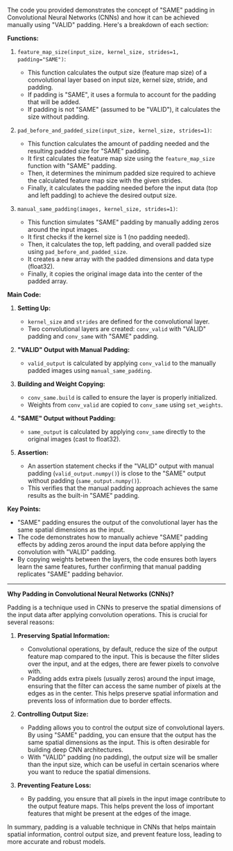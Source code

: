 
The code you provided demonstrates the concept of "SAME" padding in Convolutional Neural Networks (CNNs) and how it can be achieved manually using "VALID" padding. Here's a breakdown of each section:

**Functions:**

1. `feature_map_size(input_size, kernel_size, strides=1, padding="SAME")`:
    
    - This function calculates the output size (feature map size) of a convolutional layer based on input size, kernel size, stride, and padding.
    - If padding is "SAME", it uses a formula to account for the padding that will be added.
    - If padding is not "SAME" (assumed to be "VALID"), it calculates the size without padding.
2. `pad_before_and_padded_size(input_size, kernel_size, strides=1)`:
    
    - This function calculates the amount of padding needed and the resulting padded size for "SAME" padding.
    - It first calculates the feature map size using the `feature_map_size` function with "SAME" padding.
    - Then, it determines the minimum padded size required to achieve the calculated feature map size with the given strides.
    - Finally, it calculates the padding needed before the input data (top and left padding) to achieve the desired output size.
3. `manual_same_padding(images, kernel_size, strides=1)`:
    
    - This function simulates "SAME" padding by manually adding zeros around the input images.
    - It first checks if the kernel size is 1 (no padding needed).
    - Then, it calculates the top, left padding, and overall padded size using `pad_before_and_padded_size`.
    - It creates a new array with the padded dimensions and data type (float32).
    - Finally, it copies the original image data into the center of the padded array.

**Main Code:**

1. **Setting Up:**
    
    - `kernel_size` and `strides` are defined for the convolutional layer.
    - Two convolutional layers are created: `conv_valid` with "VALID" padding and `conv_same` with "SAME" padding.
2. **"VALID" Output with Manual Padding:**
    
    - `valid_output` is calculated by applying `conv_valid` to the manually padded images using `manual_same_padding`.
3. **Building and Weight Copying:**
    
    - `conv_same.build` is called to ensure the layer is properly initialized.
    - Weights from `conv_valid` are copied to `conv_same` using `set_weights`.
4. **"SAME" Output without Padding:**
    
    - `same_output` is calculated by applying `conv_same` directly to the original images (cast to float32).
5. **Assertion:**
    
    - An assertion statement checks if the "VALID" output with manual padding (`valid_output.numpy()`) is close to the "SAME" output without padding (`same_output.numpy()`).
    - This verifies that the manual padding approach achieves the same results as the built-in "SAME" padding.

**Key Points:**

- "SAME" padding ensures the output of the convolutional layer has the same spatial dimensions as the input.
- The code demonstrates how to manually achieve "SAME" padding effects by adding zeros around the input data before applying the convolution with "VALID" padding.
- By copying weights between the layers, the code ensures both layers learn the same features, further confirming that manual padding replicates "SAME" padding behavior.

--------

**Why Padding in Convolutional Neural Networks (CNNs)?**

Padding is a technique used in CNNs to preserve the spatial dimensions of the input data after applying convolution operations. This is crucial for several reasons:

1. **Preserving Spatial Information:**
    
    - Convolutional operations, by default, reduce the size of the output feature map compared to the input. This is because the filter slides over the input, and at the edges, there are fewer pixels to convolve with.
    - Padding adds extra pixels (usually zeros) around the input image, ensuring that the filter can access the same number of pixels at the edges as in the center. This helps preserve spatial information and prevents loss of information due to border effects.
2. **Controlling Output Size:**
    
    - Padding allows you to control the output size of convolutional layers. By using "SAME" padding, you can ensure that the output has the same spatial dimensions as the input. This is often desirable for building deep CNN architectures.
    - With "VALID" padding (no padding), the output size will be smaller than the input size, which can be useful in certain scenarios where you want to reduce the spatial dimensions.
3. **Preventing Feature Loss:**
    
    - By padding, you ensure that all pixels in the input image contribute to the output feature maps. This helps prevent the loss of important features that might be present at the edges of the image.

In summary, padding is a valuable technique in CNNs that helps maintain spatial information, control output size, and prevent feature loss, leading to more accurate and robust models.